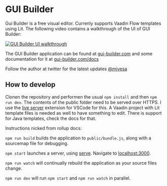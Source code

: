 # GUI Builder

Gui Builder is a free visual editor. Currenly supports Vaadin Flow templates using Lit. The following video contains a walkthrough of the UI of GUI Builder:

[![GUI Builder UI walkthrough](https://img.youtube.com/vi/iUE7JZXcfxs/0.jpg)](https://www.youtube.com/watch?v=iUE7JZXcfxs&t=1s)

The GUI Builder application can be found at [gui-builder.com](https://gui-builder.com) and some documentation for it at [gui-builder.com/docs](https://gui-builder.com/docs)

Follow the author at twitter for the latest updates [@mjvesa](https://twitter.com/mjvesa)

## How to develop

Clonen the repository and performen the usual `npm install` and then `npm run dev`. The contents of the public folder need
to be served over HTTPS. I use the [live server](https://marketplace.visualstudio.com/items?itemName=ritwickdey.LiveServer) extension for VSCode for this. A Vaadin project with Lit template files
is needed as well to have something to edit. There is support for Java templates, check the docs for that.

Instructions nicked from rollup docs:

`npm run build` builds the application to `public/bundle.js`, along with a sourcemap file for debugging.

`npm start` launches a server, using [serve](https://github.com/zeit/serve). Navigate to [localhost:3000](http://localhost:3000).

`npm run watch` will continually rebuild the application as your source files change.

`npm run dev` will run `npm start` and `npm run watch` in parallel.
